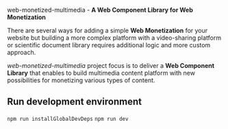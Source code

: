 web-monetized-multimedia - **A Web Component Library for Web Monetization**

There are several ways for adding a simple **Web Monetization** for your website but building a more complex platform with a video-sharing platform or scientific document library  requires additional logic and more custom approach.

*web-monetized-multimedia* project focus is to deliver a **Web Component Library** that enables to build multimedia content platform with new possibilities for monetizing various types of content.

## Run development environment

`npm run installGlobalDevDeps`
`npm run dev`